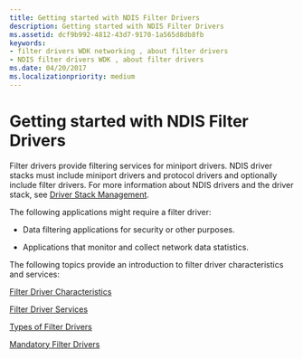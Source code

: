 ```yaml
---
title: Getting started with NDIS Filter Drivers
description: Getting started with NDIS Filter Drivers
ms.assetid: dcf9b992-4812-43d7-9170-1a565d8db8fb
keywords:
- filter drivers WDK networking , about filter drivers
- NDIS filter drivers WDK , about filter drivers
ms.date: 04/20/2017
ms.localizationpriority: medium
---
```


# Getting started with NDIS Filter Drivers

Filter drivers provide filtering services for miniport drivers. NDIS driver stacks must include miniport drivers and protocol drivers and optionally include filter drivers. For more information about NDIS drivers and the driver stack, see [Driver Stack Management](driver-stack-management.md).

The following applications might require a filter driver:

-   Data filtering applications for security or other purposes.

-   Applications that monitor and collect network data statistics.

The following topics provide an introduction to filter driver characteristics and services:

[Filter Driver Characteristics](filter-driver-characteristics.md)

[Filter Driver Services](filter-driver-services.md)

[Types of Filter Drivers](types-of-filter-drivers.md)

[Mandatory Filter Drivers](mandatory-filter-drivers.md)

 

 





